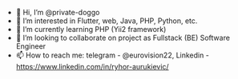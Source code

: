 - 👋 Hi, I’m @private-doggo
- 👀 I’m interested in Flutter, web, Java, PHP, Python, etc.
- 🌱 I’m currently learning PHP (Yii2 framework)
- 💞️ I’m looking to collaborate on project as Fullstack (BE) Software Engineer
- 📫 How to reach me: telegram - @eurovision22, Linkedin - https://www.linkedin.com/in/ryhor-aurukievic/
